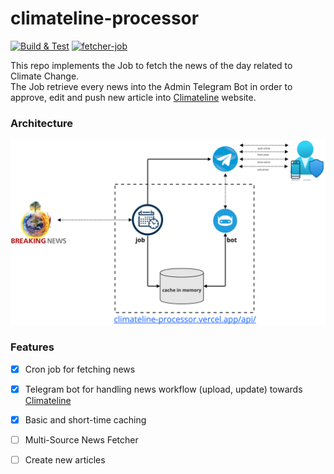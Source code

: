 # climateline-processor

[![Build & Test](https://github.com/margostino/climateline-processor/actions/workflows/main.yml/badge.svg)](https://github.com/margostino/climateline-processor/actions/workflows/main.yml)
[![fetcher-job](https://github.com/margostino/climateline-processor/actions/workflows/job.yml/badge.svg?branch=master)](https://github.com/margostino/climateline-processor/actions/workflows/job.yml)

This repo implements the Job to fetch the news of the day related to Climate Change.  
The Job retrieve every news into the Admin Telegram Bot in order to approve, edit and push new article into [Climateline](https://climateline.vercel.app/) website.

### Architecture

![](assets/architecture.png#100x)

### Features

- [x] Cron job for fetching news
- [x] Telegram bot for handling news workflow (upload, update) towards [Climateline](https://climateline.vercel.app/)
- [x] Basic and short-time caching
- [ ] Multi-Source News Fetcher
- [ ] Create new articles

